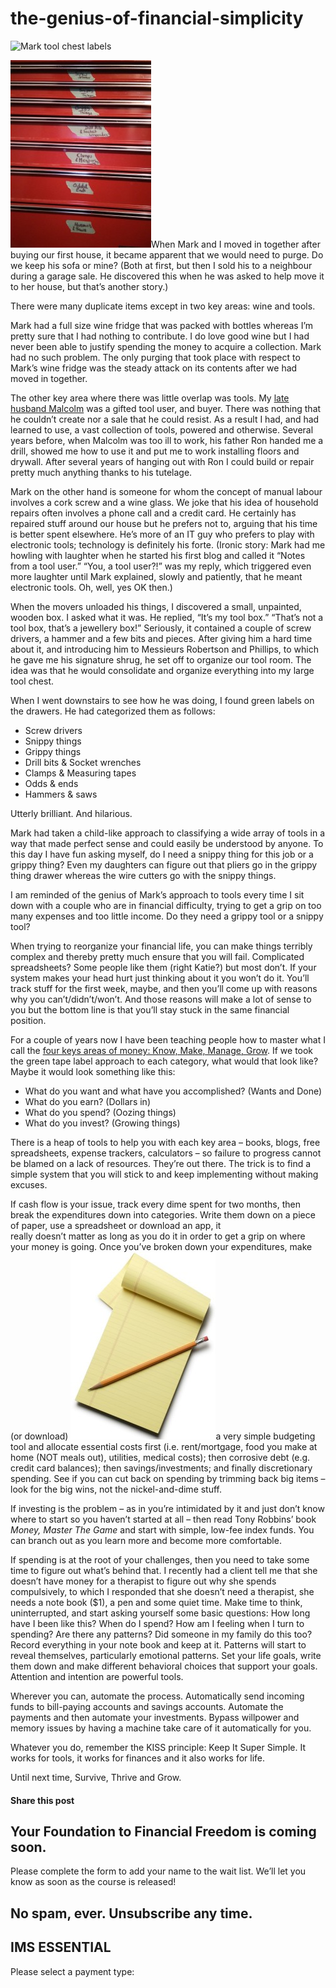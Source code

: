 # the-genius-of-financial-simplicity
![Mark tool chest labels](https://yourfinanciallaunchpad.com/wp-content/uploads/elementor/thumbs/Mark-tool-chest-labels-qdc6cqrbkvkqbvm1juw1iusf84sbync09asazw9q4o.jpg "Mark tool chest labels")

![Mark tool chest labels](attachments/Mark-tool-chest-labels-225x300.jpg)When Mark and I moved in together after buying our first house, it became apparent that we would need to purge. Do we keep his sofa or mine? (Both at first, but then I sold his to a neighbour during a garage sale. He discovered this when he was asked to help move it to her house, but that’s another story.)

There were many duplicate items except in two key areas: wine and tools.

Mark had a full size wine fridge that was packed with bottles whereas I’m pretty sure that I had nothing to contribute. I do love good wine but I had never been able to justify spending the money to acquire a collection. Mark had no such problem. The only purging that took place with respect to Mark’s wine fridge was the steady attack on its contents after we had moved in together.

The other key area where there was little overlap was tools. My [late husband Malcolm](https://yflmainprod.wpengine.com/2012/05/my-story-part-i/) was a gifted tool user, and buyer. There was nothing that he couldn’t create nor a sale that he could resist. As a result I had, and had learned to use, a vast collection of tools, powered and otherwise. Several years before, when Malcolm was too ill to work, his father Ron handed me a drill, showed me how to use it and put me to work installing floors and drywall. After several years of hanging out with Ron I could build or repair pretty much anything thanks to his tutelage.

Mark on the other hand is someone for whom the concept of manual labour involves a cork screw and a wine glass. We joke that his idea of household repairs often involves a phone call and a credit card. He certainly has repaired stuff around our house but he prefers not to, arguing that his time is better spent elsewhere. He’s more of an IT guy who prefers to play with electronic tools; technology is definitely his forte. (Ironic story: Mark had me howling with laughter when he started his first blog and called it “Notes from a tool user.” “You, a tool user?!” was my reply, which triggered even more laughter until Mark explained, slowly and patiently, that he meant electronic tools. Oh, well, yes OK then.)

When the movers unloaded his things, I discovered a small, unpainted, wooden box. I asked what it was. He replied, “It’s my tool box.” “That’s not a tool box, that’s a jewellery box!” Seriously, it contained a couple of screw drivers, a hammer and a few bits and pieces. After giving him a hard time about it, and introducing him to Messieurs Robertson and Phillips, to which he gave me his signature shrug, he set off to organize our tool room. The idea was that he would consolidate and organize everything into my large tool chest.

When I went downstairs to see how he was doing, I found green labels on the drawers. He had categorized them as follows:

- Screw drivers
- Snippy things
- Grippy things
- Drill bits & Socket wrenches
- Clamps & Measuring tapes
- Odds & ends
- Hammers & saws

Utterly brilliant. And hilarious.

Mark had taken a child-like approach to classifying a wide array of tools in a way that made perfect sense and could easily be understood by anyone. To this day I have fun asking myself, do I need a snippy thing for this job or a grippy thing? Even my daughters can figure out that pliers go in the grippy thing drawer whereas the wire cutters go with the snippy things.

I am reminded of the genius of Mark’s approach to tools every time I sit down with a couple who are in financial difficulty, trying to get a grip on too many expenses and too little income. Do they need a grippy tool or a snippy tool?

When trying to reorganize your financial life, you can make things terribly complex and thereby pretty much ensure that you will fail. Complicated spreadsheets? Some people like them (right Katie?) but most don’t. If your system makes your head hurt just thinking about it you won’t do it. You’ll track stuff for the first week, maybe, and then you’ll come up with reasons why you can’t/didn’t/won’t. And those reasons will make a lot of sense to you but the bottom line is that you’ll stay stuck in the same financial position.

For a couple of years now I have been teaching people how to master what I call the [four keys areas of money: Know, Make, Manage, Grow](https://yflmainprod.wpengine.com/2015/01/rebuilding-your-finances/). If we took the green tape label approach to each category, what would that look like? Maybe it would look something like this:

- What do you want and what have you accomplished? (Wants and Done)
- What do you earn? (Dollars in)
- What do you spend? (Oozing things)
- What do you invest? (Growing things)

There is a heap of tools to help you with each key area – books, blogs, free spreadsheets, expense trackers, calculators – so failure to progress cannot be blamed on a lack of resources. They’re out there. The trick is to find a simple system that you will stick to and keep implementing without making excuses.

If cash flow is your issue, track every dime spent for two months, then break the expenditures down into categories. Write them down on a piece of paper, use a spreadsheet or download an app, it  
really doesn’t matter as long as you do it in order to get a grip on where your money is going. Once you’ve broken down your expenditures, make (or download) ![Plan](attachments/Plan-232x300.jpg)a very simple budgeting tool and allocate essential costs first (i.e. rent/mortgage, food you make at home (NOT meals out), utilities, medical costs); then corrosive debt (e.g. credit card balances); then savings/investments; and finally discretionary spending. See if you can cut back on spending by trimming back big items – look for the big wins, not the nickel-and-dime stuff.

If investing is the problem – as in you’re intimidated by it and just don’t know where to start so you haven’t started at all – then read Tony Robbins’ book *Money, Master The Game* and start with simple, low-fee index funds. You can branch out as you learn more and become more comfortable.

If spending is at the root of your challenges, then you need to take some time to figure out what’s behind that. I recently had a client tell me that she doesn’t have money for a therapist to figure out why she spends compulsively, to which I responded that she doesn’t need a therapist, she needs a note book ($1), a pen and some quiet time. Make time to think, uninterrupted, and start asking yourself some basic questions: How long have I been like this? When do I spend? How am I feeling when I turn to spending? Are there any patterns? Did someone in my family do this too? Record everything in your note book and keep at it. Patterns will start to reveal themselves, particularly emotional patterns. Set your life goals, write them down and make different behavioral choices that support your goals. Attention and intention are powerful tools.

Wherever you can, automate the process. Automatically send incoming funds to bill-paying accounts and savings accounts. Automate the payments and then automate your investments. Bypass willpower and memory issues by having a machine take care of it automatically for you.

Whatever you do, remember the KISS principle: Keep It Super Simple. It works for tools, it works for finances and it also works for life.

Until next time, Survive, Thrive and Grow.

#### Share this post

## Your Foundation to Financial Freedom is coming soon.

Please complete the form to add your name to the wait list. We’ll let you know as soon as the course is released!

## No spam, ever. Unsubscribe any time.

## IMS ESSENTIAL

Please select a payment type: